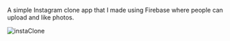 A simple Instagram clone app that I made using Firebase where people can upload and like photos.


![instaClone](https://user-images.githubusercontent.com/73107549/204103004-ff08d2ba-584e-4776-bee4-27a4bddd2794.jpg)
